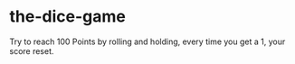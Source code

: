 # the-dice-game
Try to reach 100 Points by rolling and holding, every time you get a 1, your score reset.
